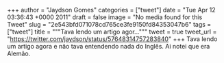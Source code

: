 
+++
author = "Jaydson Gomes"
categories = ["tweet"]
date = "Tue Apr 12 03:36:43 +0000 2011"
draft = false
image = "No media found for this Tweet"
slug = "2e543bfd071078cd765ce3fe9150fd84353047b6"
tags = ["tweet"]
title = """Tava lendo um artigo agor..."""
tweet = true
tweet_url = "https://twitter.com/jaydson/status/57648314757283840"
+++
Tava lendo um artigo agora e não tava entendendo nada do Inglês. Ai notei que era Alemão.
